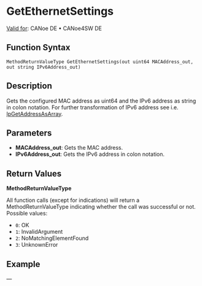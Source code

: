 # GetEthernetSettings

[Valid for](../../../Shared/FeatureAvailability.md):  CANoe DE • CANoe4SW DE

## Function Syntax

`MethodReturnValueType GetEthernetSettings(out uint64 MACAddress_out, out string IPv6Address_out)`

## Description

Gets the configured MAC address as uint64 and the IPv6 address as string in colon notation. For further transformation of IPv6 address see i.e. [IpGetAddressAsArray](../../TCPIPAPI/Functions/CAPLfunctionIPGetAddressAsArray.md).

## Parameters

- **MACAddress_out**: Gets the MAC address.
- **IPv6Address_out**: Gets the IPv6 address in colon notation.

## Return Values

**MethodReturnValueType**

All function calls (except for indications) will return a MethodReturnValueType indicating whether the call was successful or not. Possible values:

- `0`: OK
- `1`: InvalidArgument
- `2`: NoMatchingElementFound
- `3`: UnknownError

## Example

—
